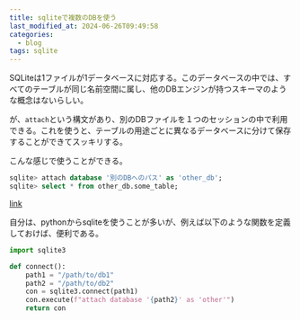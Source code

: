 ```yaml
---
title: sqliteで複数のDBを使う
last_modified_at: 2024-06-26T09:49:58
categories:
  - blog
tags: sqlite
---
```


SQLiteは1ファイルが1データベースに対応する。このデータベースの中では、すべてのテーブルが同じ名前空間に属し、他のDBエンジンが持つスキーマのような概念はないらしい。

が、`attach`という構文があり、別のDBファイルを１つのセッションの中で利用できる。これを使うと、テーブルの用途ごとに異なるデータベースに分けて保存することができてスッキリする。

こんな感じで使うことができる。

```sql
sqlite> attach database '別のDBへのパス' as 'other_db';
sqlite> select * from other_db.some_table;
```

[link](https://stackoverflow.com/questions/49660302/does-sqlite-have-the-concept-of-a-schema-in-naming-tables-views)

自分は、pythonからsqliteを使うことが多いが、例えば以下のような関数を定義しておけば、便利である。

```python
import sqlite3

def connect():
    path1 = "/path/to/db1"
    path2 = "/path/to/db2"
    con = sqlite3.connect(path1)
    con.execute(f"attach database '{path2}' as 'other'")
    return con
```
